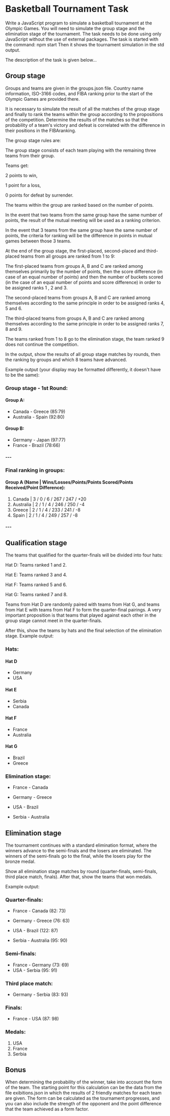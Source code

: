 # Basketball Tournament Task

Write a JavaScript program to simulate a basketball tournament at the Olympic Games. You will need to simulate the group stage and the elimination stage of the tournament.
The task needs to be done using only JavaScript without the use of external packages.
The task is started with the command: npm start
Then it shows the tournament simulation in the std output.

The description of the task is given below...

## Group stage

Groups and teams are given in the groups.json file. Country name information, ISO-3166 codes, and FIBA ​​ranking prior to the start of the Olympic Games are provided there. 

It is necessary to simulate the result of all the matches of the group stage and finally to rank the teams within the group according to the propositions of the competition. Determine the results of the matches so that the probability of a team's victory and defeat is correlated with the difference in their positions in the FIBA ​​ranking. 

The group stage rules are: 

The group stage consists of each team playing with the remaining three teams from their group. 

Teams get: 

2 points to win, 

1 point for a loss, 

0 points for defeat by surrender. 

The teams within the group are ranked based on the number of points. 

In the event that two teams from the same group have the same number of points, the result of the mutual meeting will be used as a ranking criterion. 

In the event that 3 teams from the same group have the same number of points, the criteria for ranking will be the difference in points in mutual games between those 3 teams. 

At the end of the group stage, the first-placed, second-placed and third-placed teams from all groups are ranked from 1 to 9: 

The first-placed teams from groups A, B and C are ranked among themselves primarily by the number of points, then the score difference (in case of an equal number of points) and then the number of buckets scored (in the case of an equal number of points and score difference) in order to be assigned ranks 1 , 2 and 3. 

The second-placed teams from groups A, B and C are ranked among themselves according to the same principle in order to be assigned ranks 4, 5 and 6. 

The third-placed teams from groups A, B and C are ranked among themselves according to the same principle in order to be assigned ranks 7, 8 and 9. 

The teams ranked from 1 to 8 go to the elimination stage, the team ranked 9 does not continue the competition. 

In the output, show the results of all group stage matches by rounds, then the ranking by groups and which 8 teams have advanced. 

Example output (your display may be formatted differently, it doesn't have to be the same):

### Group stage - 1st Round:

#### Group A:
- Canada - Greece (85:79)
- Australia - Spain (92:80)

#### Group B:
- Germany - Japan (97:77)
- France - Brazil (78:66)

#### ---

### Final ranking in groups:

#### Group A (Name | Wins/Losses/Points/Points Scored/Points Received/Point Difference):
1. Canada | 3 / 0 / 6  / 267 / 247 / +20
2. Australia | 2 / 1 / 4  / 246 / 250 / -4
3. Greece | 2 / 1 / 4  / 233 / 241 / -8
4. Spain | 2 / 1 / 4  / 249 / 257 / -8

#### ---

## Qualification stage

The teams that qualified for the quarter-finals will be divided into four hats: 

Hat D: Teams ranked 1 and 2. 

Hat E: Teams ranked 3 and 4. 

Hat F: Teams ranked 5 and 6. 

Hat G: Teams ranked 7 and 8. 

Teams from Hat D are randomly paired with teams from Hat G, and teams from Hat E with teams from Hat F to form the quarter-final pairings. 
A very important proposition is that teams that played against each other in the group stage cannot meet in the quarter-finals.

After this, show the teams by hats and the final selection of the elimination stage.
Example output:

### Hats:
#### Hat D
- Germany
- USA

#### Hat E
- Serbia
- Canada

#### Hat F
- France
- Australia

#### Hat G
- Brazil
- Greece

### Elimination stage:
- France - Canada
- Germany - Greece

- USA - Brazil
- Serbia - Australia

## Elimination stage

The tournament continues with a standard elimination format, where the winners advance to the semi-finals and the losers are eliminated. 
The winners of the semi-finals go to the final, while the losers play for the bronze medal.

Show all elimination stage matches by round (quarter-finals, semi-finals, third place match, finals). 
After that, show the teams that won medals.

Example output:

### Quarter-finals:
- France - Canada (82: 73)
- Germany - Greece (76: 63)

- USA - Brazil (122: 87)
- Serbia - Australia (95: 90)

### Semi-finals:
- France - Germany (73: 69)
- USA - Serbia (95: 91)

### Third place match:
- Germany - Serbia (83: 93)

### Finals:
- France - USA (87: 98)

### Medals:
1. USA
2. France
3. Serbia

## Bonus

When determining the probability of the winner, take into account the form of the team. 
The starting point for this calculation can be the data from the file exibitions.json in which the results of 2 friendly matches for each team are given. 
The form can be calculated as the tournament progresses, and you can also include the strength of the opponent and the point difference that the team achieved as a form factor.

